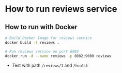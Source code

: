 # How to run reviews service

## How to run with Docker

```bash
# Build Docker Image for reviews service
docker build -t reviews .

# Run reviews service on port 8082
docker run -d --name reviews -p 8082:9080 reviews
```

* Test with path `/reviews/1` and `/health`